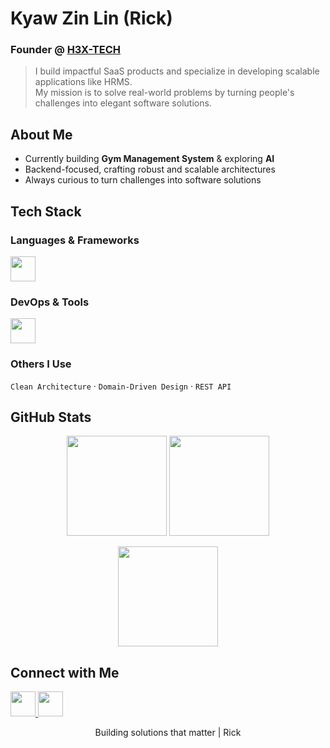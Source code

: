 # Kyaw Zin Lin (Rick)  

### Founder @ [H3X-TECH](https://your-h3x-tech-link.com)  

> I build impactful SaaS products and specialize in developing scalable applications like HRMS.  
> My mission is to solve real-world problems by turning people's challenges into elegant software solutions.  


## About Me  
- Currently building **Gym Management System** & exploring **AI**  
- Backend-focused, crafting robust and scalable architectures  
- Always curious to turn challenges into software solutions  

## Tech Stack  

### Languages & Frameworks  
<p>
  <img src="https://skillicons.dev/icons?i=cs,dotnet,react,nextjs&theme=light" height="40"/>
</p>

### DevOps & Tools  
<p>
  <img src="https://skillicons.dev/icons?i=docker,github,postgres,aws&theme=light" height="40"/>
</p>

### Others I Use  
`Clean Architecture` · `Domain-Driven Design` · `REST API`  


## GitHub Stats  

<p align="center">
  <img src="https://github-readme-stats.vercel.app/api?username=KyawZinLin3&show_icons=true&theme=transparent&hide_border=true&hide_title=true&rank_icon=github" height="160"/>
  <img src="https://github-readme-stats.vercel.app/api/top-langs/?username=KyawZinLin3&layout=compact&theme=transparent&hide_border=true" height="160"/>
</p>
<p align="center">
  <img src="https://github-readme-streak-stats.herokuapp.com?user=KyawZinLin3&theme=transparent&hide_border=true" height="160"/>
</p>


## Connect with Me  
<p align="left">
   <a href="https://linkedin.com/in/your-link" target="_blank">
    <img src="https://skillicons.dev/icons?i=gmail&theme=light" height="40"/>
  </a>
  
  <a href="https://linkedin.com/in/your-link" target="_blank">
    <img src="https://skillicons.dev/icons?i=linkedin" height="40"/>
  </a>
</p>

<p align="center">Building solutions that matter | Rick</p>
